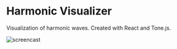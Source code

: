 # Harmonic Visualizer

Visualization of harmonic waves. Created with React and Tone.js.

![screencast](https://media.giphy.com/media/VHYgq8FDJ8lhC4fhtz/giphy.gif)
